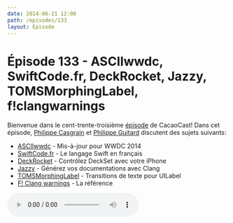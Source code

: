 ```yaml
---
date: 2014-06-21 12:00
path: /episodes/133
layout: Episode
---
```

# Épisode 133 - ASCIIwwdc, SwiftCode.fr, DeckRocket, Jazzy, TOMSMorphingLabel, f!clangwarnings
<p>Bienvenue dans le cent-trente-troisième <a href="https://archive.org/download/cacaocast/cacaocast_133.m4a" title="CacaoCast Episode 133">épisode</a> de CacaoCast! Dans cet épisode, <a href="http://www.twitter.com/philippec" title="Philippe Casgrain sur Twitter">Philippe Casgrain</a> et <a href="http://www.twitter.com/philippeguitard" title="Philippe Guitard sur Twitter">Philippe Guitard</a> discutent des sujets suivants:</p>
<ul><li><a href="http://asciiwwdc.com/#wwdc-2014" title="ASCIIwwdc">ASCIIwwdc</a> - Mis-à-jour pour WWDC 2014</li>
<li><a href="http://www.swiftcode.fr" title="SwiftCode.fr">SwiftCode.fr</a> - Le langage Swift en français</li>
<li><a href="https://github.com/jpsim/DeckRocket" title="DeckRocket">DeckRocket</a> - Contrôlez DeckSet avec votre iPhone</li>
<li><a href="https://github.com/realm/jazzy" title="Jazzy">Jazzy</a> - Générez vos documentations avec Clang</li>
<li><a href="https://github.com/TomKnig/TOMSMorphingLabel" title="TOMSMorphingLabel">TOMSMorphingLabel</a> - Transitions de texte pour UILabel</li>
<li><a href="http://fuckingclangwarnings.com" title="F! Clang warnings">F! Clang warnings</a> - La référence</li>
</ul>
<p><audio controls><source src="https://archive.org/download/cacaocast/cacaocast_133.m4a" type="audio/mpeg"><source src="https://archive.org/download/cacaocast/cacaocast_133.m4a" type="audio/mp4">Votre navigateur ne supporte pas l'élément audio / Your browser does not support the audio element.</audio></p>

